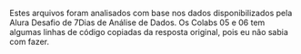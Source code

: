 Estes arquivos foram analisados com base nos dados disponibilizados pela Alura Desafio de 7Dias de Análise de Dados.
Os Colabs 05 e 06 tem algumas linhas de código copiadas da resposta original, pois eu não sabia com fazer.
